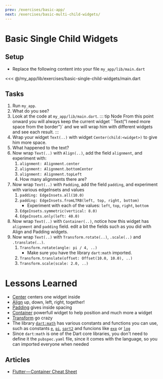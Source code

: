 ```yaml
---
prev: /exercises/basic-app/
next: /exercises/basic-multi-child-widgets/
---
```


# Basic Single Child Widgets

## Setup

- Replace the following content into your file `my_app/lib/main.dart`

<<< @/my_app/lib/exercises/basic-single-child-widgets/main.dart

## Tasks

1. Run `my_app`.
2. What do you see?
3. Look at the code at `my_app/lib/main.dart`.
   ::: tip Node
   From this point onward you will always keep the current widget ``Text("I need more space from the border")` and we will wrap him with different widgets and see each result.
   :::
4. Wrap your widget `Text(..)` with widget `Center(child:<widget>)` to give him more space.
5. What happened to the text?
6. Now wrap `Text(..)` with `Align(..)`, add the field `alignment`, and experiment with:
   1. `alignment: Alignment.center`
   2. `alignment: Alignment.bottomCenter`
   3. `alignment: Alignment.topLeft`
   4. How many alignments there are?
7. Now wrap `Text(..)` with `Padding`, add the field `padding`, and experiment with various edgeInsets and values
   1. `padding: EdgeInsets.all(10.0)`
   2. `padding: EdgeInsets.fromLTRB(left, top, right, bottom)`
      - Experiment with each of the values: `left`, `top`, `right`, `bottom`
   3. `EdgeInsets.symmetric(vertical: 8.0)`
   4. `EdgeInsets.only(left: 40.0)`
8. Now wrap `Text(..)` with `Container(..)`, notice how this widget has `alignment` and `padding` field. edit a bit the fields such as you did with Align and Padding widgets.
9. Now wrap `Text(..)` with `Transform.rotate(..)`, `.scale(..)` and `.translate(..)`.
    1. `Transform.rotate(angle: pi / 4, ..)`
       - Make sure you have the library `dart:math` imported.
    2. `Transform.translate(offset: Offset(10.0, 10.0), ..)`
    3. `Transform.scale(scale: 2.0, ..)`

# Lessons Learned

- [Center](https://docs.flutter.io/flutter/widgets/Center-class.html) centers one widget inside
- [Align](https://docs.flutter.io/flutter/widgets/Align-class.html) up, down, left, right, together!
- [Padding](https://docs.flutter.io/flutter/widgets/Padding-class.html) gives inside spacing
- [Container](
https://docs.flutter.io/flutter/widgets/Container-class.html) powerfull widget to help position and much more a widget
- [Transform](https://docs.flutter.io/flutter/widgets/Transform-class.html) go crazy
- The library [`dart:math`](https://api.dartlang.org/stable/2.2.0/dart-math/dart-math-library.html) has various constants and functions you can use, such as constants [`e`](https://api.dartlang.org/stable/2.2.0/dart-math/e-constant.html), [`pi`](https://api.dartlang.org/stable/2.2.0/dart-math/pi-constant.html), [`sqrt2`](https://api.dartlang.org/stable/2.2.0/dart-math/sqrt2-constant.html) and funcions like [`exp`](https://api.dartlang.org/stable/2.2.0/dart-math/exp.html) or [`log`](https://api.dartlang.org/stable/2.2.0/dart-math/log.html)
- Since `dart:math` is one of the Dart core libraries, you don't need to define it the `pubspec.yaml` file, since it comes with the language, so you can imported everyone when needed

## Articles

- [Flutter — Container Cheat Sheet](https://medium.com/jlouage/container-de5b0d3ad184)